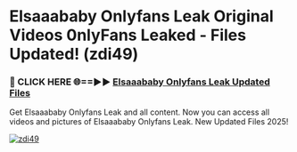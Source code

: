 # Elsaaababy Onlyfans Leak Original Videos 0nlyFans Leaked - Files Updated! (zdi49)

<h3>🔴 CLICK HERE 🌐==►► <a href="https://tinyurl.com/2jnfzry5" rel="nofollow">Elsaaababy Onlyfans Leak Updated Files</a></h3>

Get Elsaaababy Onlyfans Leak and all content. Now you can access all videos and pictures of Elsaaababy Onlyfans Leak. New Updated Files 2025!

[![zdi49](https://i.imgur.com/GyGTBgg.gif)](https://tinyurl.com/2jnfzry5)
